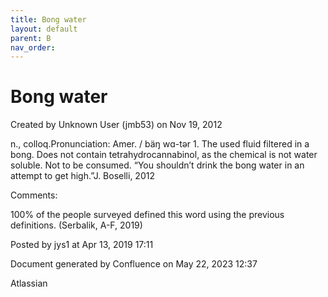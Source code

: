 ```yaml
---
title: Bong water
layout: default
parent: B
nav_order:
---
```


# Bong water

Created by  Unknown User (jmb53) on Nov 19, 2012

n., colloq.Pronunciation: Amer. / bäŋ wɑ-tər 1. The used fluid filtered in a bong. Does not contain tetrahydrocannabinol, as the chemical is not water soluble. Not to be consumed. “You shouldn’t drink the bong water in an attempt to get high.”J. Boselli, 2012

Comments:

100% of the people surveyed defined this word using the previous definitions. (Serbalik, A-F, 2019)

Posted by jys1 at Apr 13, 2019 17:11

Document generated by Confluence on May 22, 2023 12:37

Atlassian
